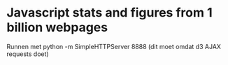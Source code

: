 Javascript stats and figures from 1 billion webpages
========

Runnen met python -m SimpleHTTPServer 8888 
(dit moet omdat d3 AJAX requests doet)
